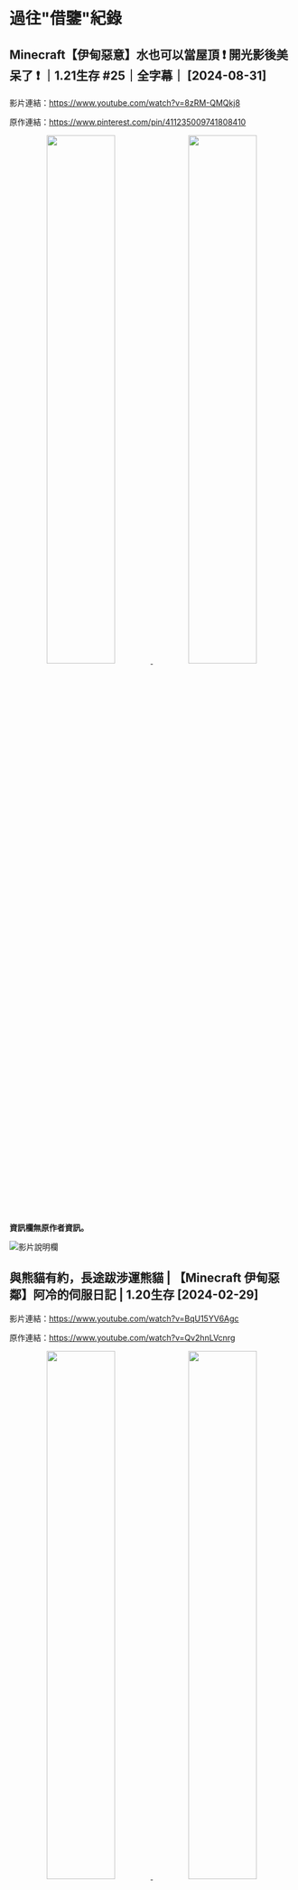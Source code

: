 # 過往"借鑒"紀錄


## Minecraft【伊甸惡意】水也可以當屋頂 ❗ 開光影後美呆了 ❗ ｜1.21生存 #25｜全字幕｜ [2024-08-31]

影片連結：https://www.youtube.com/watch?v=8zRM-QMQkj8

原作連結：https://www.pinterest.com/pin/411235009741808410

<p align="center">
    <a href="https://www.youtube.com/watch?v=8zRM-QMQkj8" target="_blank">
        <img src="https://raw.githubusercontent.com/FireBurn8787/Plagiarism-Record-Book/main/imgs/08-31-2024_Youtube_Alanmmvmc_8zRM-QMQkj8_Thumbnail.jpg" width="49%"/>
    </a>
    <a href="https://www.pinterest.com/pin/411235009741808410" target="_blank">
        <img src="https://raw.githubusercontent.com/FireBurn8787/Plagiarism-Record-Book/main/imgs/09-03-2024_Pinterest_Jottape033_411235009741808410.png" width="49%"/>
    </a>
</p>

**資訊欄無原作者資訊。**

![影片說明欄](https://raw.githubusercontent.com/FireBurn8787/Plagiarism-Record-Book/main/imgs/history/Alanmmvmc_8zRM-QMQkj8_description.png)


## 與熊貓有約，長途跋涉運熊貓 | 【Minecraft 伊甸惡鄰】阿冷的伺服日記 | 1.20生存 [2024-02-29]

影片連結：https://www.youtube.com/watch?v=BqU15YV6Agc

原作連結：https://www.youtube.com/watch?v=Qv2hnLVcnrg

<p align="center">
    <a href="https://www.youtube.com/watch?v=BqU15YV6Agc" target="_blank">
        <img src="https://raw.githubusercontent.com/FireBurn8787/Plagiarism-Record-Book/main/imgs/history/Alanmmvmc_BqU15YV6Agc_Thumbnail.png" width="49%"/>
    </a>
    <a href="https://www.youtube.com/watch?v=Qv2hnLVcnrg" target="_blank">
        <img src="https://raw.githubusercontent.com/FireBurn8787/Plagiarism-Record-Book/main/imgs/history/RanaRosso_Qv2hnLVcnrg_Thumbnail.png" width="49%"/>
    </a>
</p>

**資訊欄無原作者資訊。**

![影片說明欄](https://raw.githubusercontent.com/FireBurn8787/Plagiarism-Record-Book/main/imgs/history/Alanmmvmc_BqU15YV6Agc_description.png)


## 用竹子打造獨特房屋，一窺竹的驚奇之旅與實用之道 | 【Minecraft 伊甸惡鄰】 [2024-02-21]

影片連結：https://www.youtube.com/watch?v=OojUrX-uCcM

原作連結：https://www.youtube.com/watch?v=Gf2XbgncHjY

<p align="center">
    <a href="https://www.youtube.com/watch?v=OojUrX-uCcM" target="_blank">
        <img src="https://raw.githubusercontent.com/FireBurn8787/Plagiarism-Record-Book/main/imgs/history/Alanmmvmc_OojUrX-uCcM_Thumbnail.png" width="49%"/>
    </a>
    <a href="https://www.youtube.com/watch?v=Gf2XbgncHjY" target="_blank">
        <img src="https://raw.githubusercontent.com/FireBurn8787/Plagiarism-Record-Book/main/imgs/history/RanaRosso_Gf2XbgncHjY_Thumbnail.png" width="49%"/>
    </a>
</p>

**資訊欄無原作者資訊。**

![影片說明欄](https://raw.githubusercontent.com/FireBurn8787/Plagiarism-Record-Book/main/imgs/history/Alanmmvmc_OojUrX-uCcM_description.png)


## 攀登升級之路，打造傲視天際的塔樓城鎮冒險 | 【Minecraft 伊甸惡鄰】 [2024-02-08]

影片連結：https://www.youtube.com/watch?v=eIlzR-Obt08

原作連結：https://www.youtube.com/watch?v=Iqqj3zdZYXA

<p align="center">
    <a href="https://www.youtube.com/watch?v=eIlzR-Obt08" target="_blank">
        <img src="https://raw.githubusercontent.com/FireBurn8787/Plagiarism-Record-Book/main/imgs/history/Alanmmvmc_eIlzR-Obt08_Thumbnail.png" width="49%"/>
    </a>
    <a href="https://www.youtube.com/watch?v=Iqqj3zdZYXA" target="_blank">
        <img src="https://raw.githubusercontent.com/FireBurn8787/Plagiarism-Record-Book/main/imgs/history/RanaRosso_Iqqj3zdZYXA_Thumbnail.png" width="49%"/>
    </a>
</p>

**資訊欄無原作者資訊。**

![影片說明欄](https://raw.githubusercontent.com/FireBurn8787/Plagiarism-Record-Book/main/imgs/history/Alanmmvmc_eIlzR-Obt08_description.png)


## 櫻花造型設計，給城鎮一個開放感十足的廣場 [2024-02-02]

影片連結：[https://www.youtube.com/watch?v=5_oTYuep_Dw](https://www.youtube.com/watch?v=5_oTYuep_Dw)

原作連結：[https://x.com/Rana_r0ss0/status/1685243771842174977](https://x.com/Rana_r0ss0/status/1685243771842174977)

<p align="center">
    <a href="https://www.youtube.com/watch?v=5_oTYuep_Dw" target="_blank">
        <img src="https://raw.githubusercontent.com/FireBurn8787/Plagiarism-Record-Book/main/imgs/history/Alanmmvmc_5_oTYuep_Dw_Thumbnail.png" width="49%"/>
    </a>
    <a href="https://x.com/Rana_r0ss0/status/1685243771842174977" target="_blank">
        <img src="https://raw.githubusercontent.com/FireBurn8787/Plagiarism-Record-Book/main/imgs/history/RanaRosso_1685243771842174977_Post.png" width="49%"/>
    </a>
</p>

**資訊欄無原作者資訊。**

![影片說明欄](https://raw.githubusercontent.com/FireBurn8787/Plagiarism-Record-Book/main/imgs/history/Alanmmvmc_5_oTYuep_Dw_description.png)


## 【Minecraft 1小時建築計畫】泥磚做的房子到底堅不堅固呢 [2023-12-19]

影片連結：[https://www.youtube.com/watch?v=edQH4WY9ZOI](https://www.youtube.com/watch?v=edQH4WY9ZOI)

原作連結：[https://www.youtube.com/watch?v=AKdPyhj-Z5I](https://www.youtube.com/watch?v=AKdPyhj-Z5I)

<p align="center">
    <a href="https://www.youtube.com/watch?v=edQH4WY9ZOI" target="_blank">
        <img src="https://raw.githubusercontent.com/FireBurn8787/Plagiarism-Record-Book/main/imgs/history/Alanmmvmc_edQH4WY9ZOI_Thumbnail.png" width="49%"/>
    </a>
    <a href="https://www.youtube.com/watch?v=AKdPyhj-Z5I" target="_blank">
        <img src="https://raw.githubusercontent.com/FireBurn8787/Plagiarism-Record-Book/main/imgs/history/Alanmmvmc_AKdPyhj-Z5I_Thumbnail.png" width="49%"/>
    </a>
</p>

**資訊欄無原作者資訊。**

![影片說明欄](https://raw.githubusercontent.com/FireBurn8787/Plagiarism-Record-Book/main/imgs/history/Alanmmvmc_edQH4WY9ZOI_description.png)

